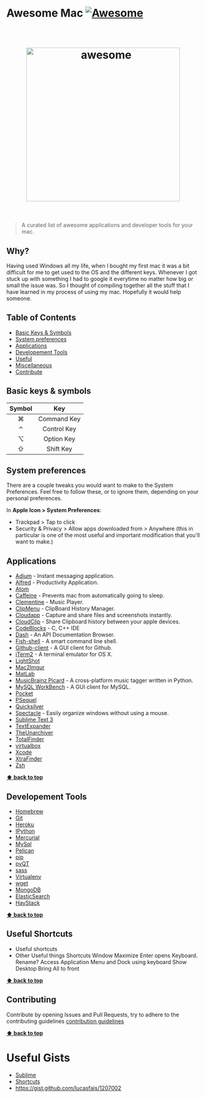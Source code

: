 # Awesome Mac [![Awesome](https://cdn.rawgit.com/sindresorhus/awesome/d7305f38d29fed78fa85652e3a63e154dd8e8829/media/badge.svg)](https://github.com/sindresorhus/awesome)

<h1 align="center">
    <br>
    <img width="400" src="https://rawgit.com/iCHAIT/awesome-mac/master/media/logo.png" alt="awesome">
    <br>
    <br>
</h1>

> A curated list of awesome applications and developer tools for your mac.




## Why?

Having used Windows all my life, when I bought my first mac it was a bit difficult for me to get used to the OS and the different keys. Whenever I got stuck up with something I had to google it everytime no matter how big or small the issue was. So I thought of compiling together all the stuff that I have learned in my process of using my mac. Hopefully it would help someone.



## Table of Contents

- [Basic Keys & Symbols](keys)
- [System preferences](#system-preferences)
- [Applications](applications)
- [Developement Tools](dev-tools)
- [Useful](useful)
- [Miscellaneous](misc)
- [Contribute](contribute)



## Basic keys & symbols

| Symbol    | Key         | 
|:---------:|:-----------:|
|  &#8984;  | Command Key |
|  &#8963;  | Control Key |
|  &#8997;  | Option Key  |
|  &#8679;  | Shift Key   |


## System preferences

There are a couple tweaks you would want to make to the System Preferences. Feel free to follow these, or to ignore them, depending on your personal preferences.

In **Apple Icon > System Preferences**:

- Trackpad > Tap to click
- Security & Privacy > Allow apps downloaded from > Anywhere (this in particular is one of the most useful and important modification that you'll want to make.)


## Applications

- [Adium](https://adium.im/) - Instant messaging application.
- [Alfred](http://www.alfredapp.com/) - Productivity Application.
- [Atom](https://atom.io/)
- [Caffeine](https://itunes.apple.com/in/app/caffeine/id411246225?mt=12) - Prevents mac from automatically going to sleep.
- [Clementine](https://www.clementine-player.org/) - Music Player.
- [ClipMenu](http://www.clipmenu.com/) - ClipBoard History Manager.
- [Cloudapp](https://www.getcloudapp.com/) - Capture and share files and screenshots instantly.
- [CloudClip](https://itunes.apple.com/us/app/cloudclip/id563356503?ls=1&mt=8) - Share Clipboard history between your apple devices.
- [CodeBlocks](http://www.codeblocks.org/) - C, C++ IDE
- [Dash](https://kapeli.com/dash) - An API Documentation Browser.
- [Fish-shell](http://fishshell.com/) - A smart command line shell.
- [Github-client](https://mac.github.com/) - A GUI client for Github.
- [iTerm2](https://www.iterm2.com/) - A terminal emulator for OS X.
- [LightShot](#lightshot)
- [Mac2Imgur](https://github.com/mileswd/mac2imgur)
- [MatLab](http://in.mathworks.com/products/matlab/)
- [MusicBrainz Picard](https://picard.musicbrainz.org/) - A cross-platform music tagger written in Python.
- [MySQL WorkBench](http://www.mysql.com/products/workbench/) - A GUI client for MySQL.
- [Pocket](https://getpocket.com/)
- [PSequel](#psql)
- [Quicksilver](http://qsapp.com/)
- [Spectacle](http://spectacleapp.com/) - Easily organize windows without using a mouse.
- [Sublime Text 3](http://www.sublimetext.com/)
- [TextExpander](#textexpander)
- [TheUnarchiver](#theunarchiver)
- [TotalFinder](http://totalfinder.binaryage.com/)
- [virtualbox](#virtualbox)
- [Xcode](#xcode)
- [XtraFinder](https://www.trankynam.com/xtrafinder/)
- [Zsh](http://www.zsh.org/)


**[⬆ back to top](#Contents)**

 


## Developement Tools

- [Homebrew](http://brew.sh/)
- [Git](http://git-scm.com/)
- [Heroku](http://www.heroku.com/)
- [IPython](http://ipython.org/)
- [Mercurial](#mercurial)
- [MySql](http://www.mysql.com/)
- [Pelican](#pelican)
- [pip](#pip)
- [pyQT](#pyqt)
- [sass](#sass)
- [Virtualenv](http://www.virtualenv.org/)
- [wget](#wget)
- [MongoDB]()
- [ElasticSearch](https://www.elastic.co/)
- [HayStack]()


**[⬆ back to top](#Contents)**



## Useful Shortcuts

- Useful shortcuts
- Other Useful things
Shortcuts
Window Maximize
Enter opens Keyboard. Rename?
Access Application Menu and Dock using keyboard
Show Desktop
Bring All to front


**[⬆ back to top](#Contents)**



## Contributing

Contribute by opening Issues and Pull Requests, try to adhere to the contributing guidelines [contribution guidelines](http://github.com/iCHAIT/awesome-mac/contributiong.md)

**[⬆ back to top](#Contents)**

Useful Gists
============

- [Sublime](https://gist.github.com/brajeshwar/1886227)
- [Shortcuts](https://gist.github.com/nuxlli/1207014)
- https://gist.github.com/lucasfais/1207002
